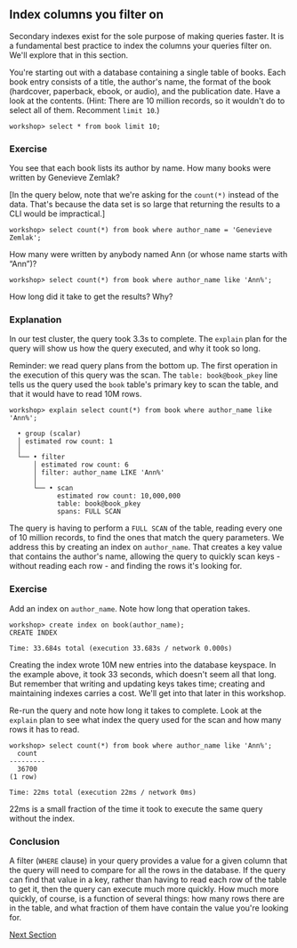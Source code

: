 ## Index columns you filter on

Secondary indexes exist for the sole purpose of making queries faster.  It is a fundamental best practice to index the columns your queries filter on.  We'll explore that in this section.

You're starting out with a database containing a single table of books.  Each book entry consists of a title, the author's name, the format of the book (hardcover, paperback, ebook, or audio), and the publication date.
Have a look at the contents.  (Hint: There are 10 million records, so it wouldn't do to select all of them.  Recomment `limit 10`.)

```
workshop> select * from book limit 10;
```

### Exercise

You see that each book lists its author by name.  How many books were written by Genevieve Zemlak?

[In the query below, note that we're asking for the `count(*)` instead of the data.  That's because the data set is so large that returning the results to a CLI would be impractical.]


```
workshop> select count(*) from book where author_name = 'Genevieve Zemlak';
```

How many were written by anybody named Ann (or whose name starts with “Ann”)?
```
workshop> select count(*) from book where author_name like 'Ann%';
```


How long did it take to get the results?  Why?  

### Explanation

In our test cluster, the query took 3.3s to complete.  The `explain` plan for the query will show us how the query executed, and why it took so long.

Reminder: we read query plans from the bottom up.  The first operation in the execution of this query was the scan.  The `table: book@book_pkey` line tells us the query used the `book` table's primary key to scan the table, and that it would have to read 10M rows.

```
workshop> explain select count(*) from book where author_name like 'Ann%';

  • group (scalar)
  │ estimated row count: 1
  │
  └── • filter
      │ estimated row count: 6
      │ filter: author_name LIKE 'Ann%'
      │
      └── • scan
            estimated row count: 10,000,000
            table: book@book_pkey
            spans: FULL SCAN
```

The query is having to perform a `FULL SCAN` of the table, reading every one of 10 million records, to find the ones that match the query parameters.  We address this by creating an index on `author_name`.  That creates a key value that contains the author's name, allowing the query to quickly scan keys - without reading each row - and finding the rows it's looking for.  

### Exercise

Add an index on `author_name`.  Note how long that operation takes.
```
workshop> create index on book(author_name);
CREATE INDEX

Time: 33.684s total (execution 33.683s / network 0.000s)
```

Creating the index wrote 10M new entries into the database keyspace.  In the example above, it took 33 seconds, which doesn't seem all that long.  But remember that writing and updating keys takes time; creating and maintaining indexes carries a cost.  We'll get into that later in this workshop.

Re-run the query and note how long it takes to complete.  Look at the `explain` plan to see what index the query used for the scan and how many rows it has to read.

```
workshop> select count(*) from book where author_name like 'Ann%';
  count
---------
  36700
(1 row)

Time: 22ms total (execution 22ms / network 0ms)
```

22ms is a small fraction of the time it took to execute the same query without the index.

### Conclusion

A filter (`WHERE` clause) in your query provides a value for a given column that the query will need to compare for all the rows in the database.  If the query can find that value in a key, rather than having to read each row of the table to get it, then the query can execute much more quickly.  How much more quickly, of course, is a function of several things: how many rows there are in the table, and what fraction of them have contain the value you're looking for.

[Next Section](cover.md)
